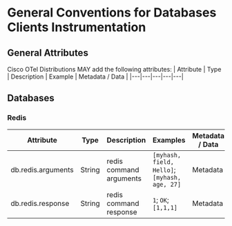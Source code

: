 # General Conventions for Databases Clients Instrumentation

## General Attributes

Cisco OTel Distributions MAY add the following attributes:
| Attribute  | Type | Description  | Example  | Metadata / Data |
|---|---|---|---|---|

## Databases

### Redis

| Attribute  | Type | Description  | Examples  | Metadata / Data |
|---|---|---|---|---|
|db.redis.arguments|String|redis command arguments    |`[myhash, field, Hello]`; `[myhash, age, 27]`  |Metadata|
|db.redis.response |String|redis command response     |`1`; `OK`; `[1,1,1]`                           |Metadata|
